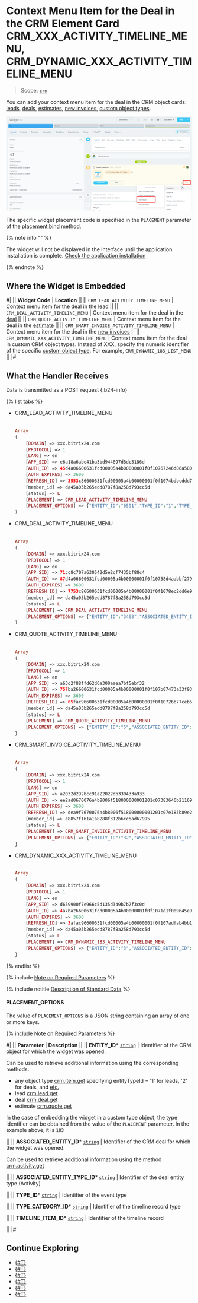 # Context Menu Item for the Deal in the CRM Element Card CRM_XXX_ACTIVITY_TIMELINE_MENU, CRM_DYNAMIC_XXX_ACTIVITY_TIMELINE_MENU

> Scope: [`crm`](../../scopes/permissions.md)

You can add your context menu item for the deal in the CRM object cards: [leads](../../crm/leads/index.md), [deals](../../crm/deals/index.md), [estimates](../../crm/quote/index.md), [new invoices](../../crm/universal/invoice.md), [custom object types](../../crm/universal/index.md).

![Widget as a context menu item for the deal in the lead](./_images/CRM__ACTIVITY_TIMELINE_MENU.png "Widget as a context menu item for the deal in the lead")

The specific widget placement code is specified in the `PLACEMENT` parameter of the [placement.bind](../placement-bind.md) method.

{% note info "" %}

The widget will not be displayed in the interface until the application installation is complete. [Check the application installation](../../../settings/app-installation/installation-finish.md)

{% endnote %}

## Where the Widget is Embedded

#|
|| **Widget Code** | **Location** ||
|| `CRM_LEAD_ACTIVITY_TIMELINE_MENU` | Context menu item for the deal in the [lead](../../crm/leads/index.md) ||
|| `CRM_DEAL_ACTIVITY_TIMELINE_MENU` | Context menu item for the deal in the [deal](../../crm/deals/index.md) ||
|| `CRM_QUOTE_ACTIVITY_TIMELINE_MENU` | Context menu item for the deal in the [estimate](../../crm/quote/index.md) ||
|| `CRM_SMART_INVOICE_ACTIVITY_TIMELINE_MENU` | Context menu item for the deal in the [new invoices](../../crm/universal/invoice.md) ||
|| `CRM_DYNAMIC_XXX_ACTIVITY_TIMELINE_MENU` | Context menu item for the deal in custom CRM object types. Instead of XXX, specify the numeric identifier of the specific [custom object type](../../crm/universal/index.md). For example, `CRM_DYNAMIC_183_LIST_MENU` ||
|#

## What the Handler Receives

Data is transmitted as a POST request {.b24-info}

{% list tabs %}

- CRM_LEAD_ACTIVITY_TIMELINE_MENU

    ```php

    Array
    (
        [DOMAIN] => xxx.bitrix24.com
        [PROTOCOL] => 1
        [LANG] => en
        [APP_SID] => e6a18a6abe41ba3bd944897d8dc5186d
        [AUTH_ID] => 45d4a06600631fcd00005a4b00000001f0f10767246d86a580fae119d2a2601665eb33
        [AUTH_EXPIRES] => 3600
        [REFRESH_ID] => 3553c86600631fcd00005a4b00000001f0f1074bdbcddd7232d3413e2b9ff1ee91dc96
        [member_id] => da45a03b265edd8787f8a258d793cc5d
        [status] => L
        [PLACEMENT] => CRM_LEAD_ACTIVITY_TIMELINE_MENU
        [PLACEMENT_OPTIONS] => {"ENTITY_ID":"6591","TYPE_ID":"1","TYPE_CATEGORY_ID":"6","ASSOCIATED_ENTITY_ID":"1523","ASSOCIATED_ENTITY_TYPE_ID":"6","TIMELINE_ITEM_ID":"29937"}
    )

    ```

- CRM_DEAL_ACTIVITY_TIMELINE_MENU

    ```php

    Array
    (
        [DOMAIN] => xxx.bitrix24.com
        [PROTOCOL] => 1
        [LANG] => en
        [APP_SID] => 71cc8c707a630542d5e2cf7435bf88c4
        [AUTH_ID] => 87d4a06600631fcd00005a4b00000001f0f10758d4aabbf27967a9af747de646c5447c
        [AUTH_EXPIRES] => 3600
        [REFRESH_ID] => 7753c86600631fcd00005a4b00000001f0f1078ec2dd6e94d5dc8f1aebf6524a86ee78
        [member_id] => da45a03b265edd8787f8a258d793cc5d
        [status] => L
        [PLACEMENT] => CRM_DEAL_ACTIVITY_TIMELINE_MENU
        [PLACEMENT_OPTIONS] => {"ENTITY_ID":"3463","ASSOCIATED_ENTITY_ID":"1517","ASSOCIATED_ENTITY_TYPE_ID":"6"}
    )

    ```

- CRM_QUOTE_ACTIVITY_TIMELINE_MENU

    ```php

    Array
    (
        [DOMAIN] => xxx.bitrix24.com
        [PROTOCOL] => 1
        [LANG] => en
        [APP_SID] => a63d2f88ffd62d6a300aaea7bf5ebf32
        [AUTH_ID] => 757ba26600631fcd00005a4b00000001f0f107b07473a33f9378bf912d602ecb056119
        [AUTH_EXPIRES] => 3600
        [REFRESH_ID] => 65fac96600631fcd00005a4b00000001f0f10726b77ceb5a0aaa50e143b1086fa03324
        [member_id] => da45a03b265edd8787f8a258d793cc5d
        [status] => L
        [PLACEMENT] => CRM_QUOTE_ACTIVITY_TIMELINE_MENU
        [PLACEMENT_OPTIONS] => {"ENTITY_ID":"5","ASSOCIATED_ENTITY_ID":"1529","ASSOCIATED_ENTITY_TYPE_ID":"6"}
    }
    
    ```

- CRM_SMART_INVOICE_ACTIVITY_TIMELINE_MENU

    ```php

    Array
    (
        [DOMAIN] => xxx.bitrix24.com
        [PROTOCOL] => 1
        [LANG] => en
        [APP_SID] => a2032d292bcc91a22022db330433a933
        [AUTH_ID] => ee2ad0670076a4b8006f518000000001201c07383646b2116914be86aecd467ade5a3e
        [AUTH_EXPIRES] => 3600
        [REFRESH_ID] => dea9f7670076a4b8006f518000000001201c07e183b89e2613ce88ba7c56f8f80f19d9
        [member_id] => e8857f161a1a8288f312b6cc6ad67995
        [status] => L
        [PLACEMENT] => CRM_SMART_INVOICE_ACTIVITY_TIMELINE_MENU
        [PLACEMENT_OPTIONS] => {"ENTITY_ID":"32","ASSOCIATED_ENTITY_ID":"238","ASSOCIATED_ENTITY_TYPE_ID":"6"}
    }
    
    ```

- CRM_DYNAMIC_XXX_ACTIVITY_TIMELINE_MENU

    ```php

    Array
    (
        [DOMAIN] => xxx.bitrix24.com
        [PROTOCOL] => 1
        [LANG] => en
        [APP_SID] => d659900f7e966c5d135d349b7b7f3c0d
        [AUTH_ID] => 4a7ba26600631fcd00005a4b00000001f0f1071e1f009645e93bf550bc02ac4f8fdcf6
        [AUTH_EXPIRES] => 3600
        [REFRESH_ID] => 3afac96600631fcd00005a4b00000001f0f107adfab4bb11ae71eaf061319f2b4b2f87
        [member_id] => da45a03b265edd8787f8a258d793cc5d
        [status] => L
        [PLACEMENT] => CRM_DYNAMIC_183_ACTIVITY_TIMELINE_MENU
        [PLACEMENT_OPTIONS] => {"ENTITY_ID":"3","ASSOCIATED_ENTITY_ID":"1527","ASSOCIATED_ENTITY_TYPE_ID":"6"}
    }
    
    ```

{% endlist %}

{% include [Note on Required Parameters](../../../_includes/required.md) %}

{% include notitle [Description of Standard Data](../_includes/widget_data.md) %}

#### PLACEMENT_OPTIONS

The value of `PLACEMENT_OPTIONS` is a JSON string containing an array of one or more keys.

{% include [Note on Required Parameters](../../../_includes/required.md) %}

#|
|| **Parameter** | **Description** ||
|| **ENTITY_ID*** 
[`string`](../../data-types.md) | Identifier of the CRM object for which the widget was opened.

Can be used to retrieve additional information using the corresponding methods:

- any object type [crm.item.get](../../crm/universal/crm-item-get.md) specifying entityTypeId = '1' for leads, '2' for deals, and [etc.](../../crm/data-types.md#object_type)
- lead [crm.lead.get](../../crm/leads/crm-lead-get.md)
- deal [crm.deal.get](../../crm/deals/crm-deal-get.md)
- estimate [crm.quote.get](../../crm/quote/crm-quote-get.md)

In the case of embedding the widget in a custom type object, the type identifier can be obtained from the value of the `PLACEMENT` parameter. In the example above, it is `183`

||
|| **ASSOCIATED_ENTITY_ID*** 
[`string`](../../data-types.md) | Identifier of the CRM deal for which the widget was opened.

Can be used to retrieve additional information using the method [crm.activity.get](../../crm/timeline/activities/activity-base/crm-activity-get.md)

||
|| **ASSOCIATED_ENTITY_TYPE_ID*** 
[`string`](../../data-types.md) | Identifier of the deal entity type (Activity)

||
|| **TYPE_ID*** 
[`string`](../../data-types.md) | Identifier of the event type

||
|| **TYPE_CATEGORY_ID*** 
[`string`](../../data-types.md) | Identifier of the timeline record type

||
|| **TIMELINE_ITEM_ID*** 
[`string`](../../data-types.md) | Identifier of the timeline record

||
|#

## Continue Exploring

- [{#T}](../placement-bind.md)
- [{#T}](../ui-interaction/index.md)
- [{#T}](../ui-interaction/crm-card.md)
- [{#T}](../../../settings/interactivity/index.md)
- [{#T}](../open-application.md)
- [{#T}](../open-path.md)